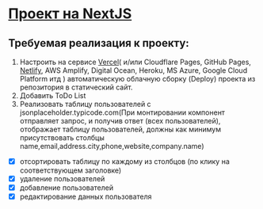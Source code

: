 # [Проект на NextJS](https://shimmering-torte-862681.netlify.app/)


## Требуемая реализация к проекту:

1. Настроить на сервисе [Vercel](https://vercel.com/new)( и/или Cloudflare Pages, GitHub Pages, [Netlify](https://www.netlify.com/), AWS Amplify, Digital Ocean, Heroku, MS Azure, Google Cloud Platform итд )
автоматическую облачную сборку (Deploy) проекта из репозитория в статический сайт.
2. Добавить ToDo List
3. Реализовать таблицу пользователей с jsonplaceholder.typicode.com(При монтировании компонент отправляет запрос, и получив ответ (всех пользователей), отображает таблицу пользователей,
должны как минимум присутствовать столбцы name,email,address.city,phone,website,company.name)
- [x] отсортировать таблицу по каждому из столбцов (по клику на соответствующем заголовке)
- [x] удаление пользователей
- [x] добавление пользователей
- [x] редактирование данных пользователя 
